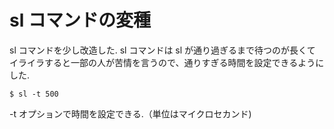 sl コマンドの変種
============================

sl コマンドを少し改造した.
sl コマンドは sl が通り過ぎるまで待つのが長くて
イライラすると一部の人が苦情を言うので、通りすぎる時間を設定できるようにした.

    $ sl -t 500

-t オプションで時間を設定できる.（単位はマイクロセカンド)

